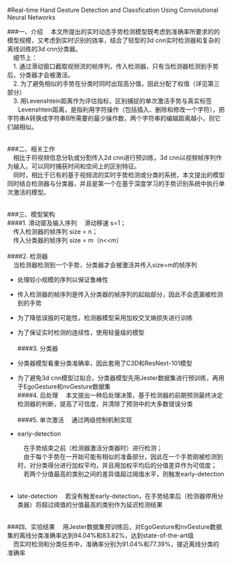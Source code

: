 #Real-time Hand Gesture Detection and Classfication Using Convolutional Neural Networks

###一、介绍
 &emsp;本文所提出的实时动态手势检测模型既考虑到准确率所要求的的模型规模，又考虑到实时识别的效率，结合了轻型的3d cnn实时检测器和复杂的离线训练的3d cnn分类器。  
 &emsp;细节上：  
 &emsp;1. 通过滑动窗口截取视频流的帧序列，传入检测器，只有当检测器检测到手势后，分类器才会被激活。  
 &emsp;2. 为了避免相似的手势在分类时同时出现高分值，因此分配了权值（详见第三部分）  
 &emsp;3. 用Levenshtein距离作为评估指标，区别捕捉的单次激活手势与真实标签  
 &emsp; &ensp;Levenshtein距离，是指利用字符操作（包括插入、删除和修改一个字符），把字符串A转换成字符串B所需要的最少操作数，两个字符串的编辑距离越小，则它们越相似。  
&nbsp;

###二、相关工作  
 &emsp;相比于将视频信息分轨或分割传入2d cnn进行预训练，3d cnn以视频帧序列作为输入，可以同时捕获时间和空间上的区别特征。  
 &emsp;同时，相比于已有的基于视频流的实时手势检测或分类的系统，本文提出的模型同时结合检测器与分类器，并且是第一个在基于深度学习的手势识别系统中执行单次激活的模型。  
&nbsp;

###三、模型架构  
####1. 滑动窗及输入序列
 &emsp;滑动移速 s=1；  
 &emsp;传入检测器的帧序列 size = n；  
 &emsp;传入分类器的帧序列 size = m（n<<m）  
&nbsp;  
####2. 检测器  
 &emsp;当检测器检测到一个手势，分类器才会被激活并传入size=m的帧序列    
  
- 处理较小规模的序列以保证鲁棒性  
- 传入检测器的帧序列是传入分类器的帧序列的起始部分，因此不会遗漏被检测到的手势  
- 为了降低误报的可能性，检测器模型采用加权交叉熵损失进行训练  
- 为了保证实时检测的连续性，使用轻量级的模型  
&nbsp;  
####3. 分类器  
- 分类器模型看重分类准确率，因此套用了C3D和ResNext-101模型
- 为了避免3d cnn模型过拟合，分类器模型先用Jester数据集进行预训练，再用于EgoGesture和nvGesture数据集
&nbsp;  
####4. 后处理
&emsp;本文提出一种后处理决策，基于检测器的前期预测最终决定检测器的判断，提高了可信度，并清除了预测中的大多数错误分类  
&nbsp;  
####5. 单次激活
 &emsp;通过两级控制机制实现

- early-detection 
 
  &emsp;在手势结束之前（检测器激活分类器时）进行检测；  
  &emsp;由于每个手势在一开始可能有相似的准备部分，因此在一个手势刚被检测到时，对分类得分进行加权平均，并且用加权平均后的分值差异作为可信度；  
 &emsp;若两个分值最高的类别之间的差异值超过阈值水平，则触发early-detection
&nbsp;    

- late-detection
 &emsp;若没有触发early-detection，在手势结束后（检测器停用分类器）将超过阈值的分值最高的类别作为延迟检测结果  
&nbsp;  

###四、实验结果
 &emsp;用Jester数据集预训练后，对EgoGesture和nvGesture数据集的离线分类准确率达到94.04%和83.82%，达到state-of-the-art级  
 &emsp;而实时检测和分类任务中，准确率分别为91.04%和77.39%，接近离线分类的准确率
